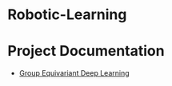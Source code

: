 # Robotic-Learning

# Project Documentation

- [Group Equivariant Deep Learning](Group_Equivariant_Deep_Learning.md)
